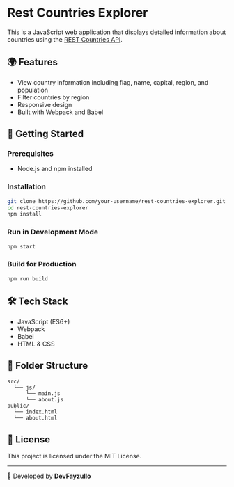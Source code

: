 # Rest Countries Explorer

This is a JavaScript web application that displays detailed information about countries using the [REST Countries API](https://restcountries.com/).

## 🌍 Features

- View country information including flag, name, capital, region, and population
- Filter countries by region
- Responsive design
- Built with Webpack and Babel

## 🚀 Getting Started

### Prerequisites
- Node.js and npm installed

### Installation

```bash
git clone https://github.com/your-username/rest-countries-explorer.git
cd rest-countries-explorer
npm install
```

### Run in Development Mode

```bash
npm start
```

### Build for Production

```bash
npm run build
```

## 🛠️ Tech Stack

- JavaScript (ES6+)
- Webpack
- Babel
- HTML & CSS

## 📁 Folder Structure

```
src/
  └── js/
      └── main.js
      └── about.js
public/
  └── index.html
  └── about.html
```

## 📄 License

This project is licensed under the MIT License.

---
🔧 Developed by **DevFayzullo**
